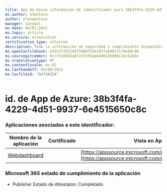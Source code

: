 ```yaml
---
title: App de Azure información de identificador para 38b3f4fa-4229-4d51-9937-6e4515650c8c
ms.author: elmalova
author: elenamalova
manager: tonybal
ms.date: 04/07/2022
ms.topic: article
ms.service: attestation
certification_type: attested
description: Toda la información de seguridad y cumplimiento disponible para 38b3f4fa-4229-4d51-9937-6e4515650c8c8c.
ms.openlocfilehash: e41bf27d314bf546072de19ffae9677cf4e04c48
ms.sourcegitcommit: 9cc3fe8502a6f21f3f6abb4dd23b99b116c51b8e
ms.translationtype: MT
ms.contentlocale: es-ES
ms.lasthandoff: 04/08/2022
ms.locfileid: "64720154"
---
```

# <a name="azure-app-id-38b3f4fa-4229-4d51-9937-6e4515650c8c"></a>id. de App de Azure: 38b3f4fa-4229-4d51-9937-6e4515650c8c


### <a name="apps-associated-with-this-id"></a>Aplicaciones asociadas a este identificador:
| **Nombre de la aplicación** | **Certificado** | **Vista en AppSource** |
|--------------|---------------|-----------------------|
| [Webdashboard](../forward/WA200002970.md) |  | [https://appsource.microsoft.com/product/office/WA200002970](https://appsource.microsoft.com/product/office/WA200002970) |

### <a name="microsoft-365-app-compliance-status"></a>Microsoft 365 estado de cumplimiento de la aplicación
- Publisher Estado de Attestaton: Completado
